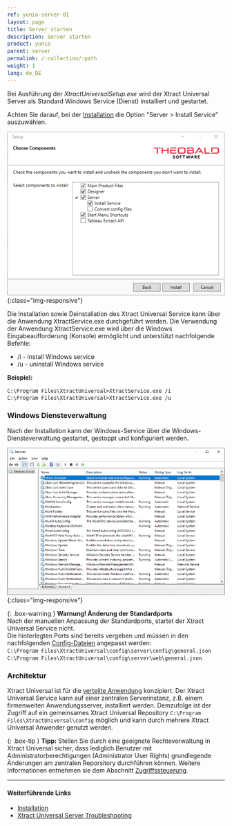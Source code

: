```yaml
---
ref: yunio-server-01
layout: page
title: Server starten
description: Server starten
product: yunio
parent: server
permalink: /:collection/:path
weight: 1
lang: de_DE
---
```


Bei Ausführung der *XtractUniversalSetup.exe* wird der Xtract Universal Server als Standard Windows Service (Dienst) installiert und gestartet.

Achten Sie darauf, bei der [Installation](../einfuehrung/installation-und-update) die Option "Server > Install Service" auszuwählen.

![Services-Install](/img/content/xu/XU_Setup_3.png){:class="img-responsive"}

Die Installation sowie Deinstallation des Xtract Universal Service kann über die Anwendung XtractService.exe durchgeführt werden.
Die Verwendung der Anwendung XtractService.exe wird über die Windows Eingabeaufforderung (Konsole) ermöglicht und unterstützt nachfolgende Befehle:

- /i - install Windows service
- /u - uninstall Windows service

**Beispiel:**
```
C:\Program Files\XtractUniversal>XtractService.exe /i
C:\Program Files\XtractUniversal>XtractService.exe /u
```

### Windows Diensteverwaltung

Nach der Installation kann der Windows-Service über die Windows-Diensteverwaltung gestartet, gestoppt und konfiguriert werden.

![Services-Start-Server](/img/content/Services-Start-Server.png){:class="img-responsive"}


{: .box-warning }
**Warnung! Änderung der Standardports**<br>
Nach der manuellen Anpassung der Standardports, startet der Xtract Universal Service nicht.<br>
Die hinterlegten Ports sind bereits vergeben und müssen in den nachfolgenden [Config-Dateien](./ports) angepasst werden:<br>
`C:\Program Files\XtractUniversal\config\server\config\general.json`<br>
`C:\Program Files\XtractUniversal\config\server\web\general.json`

### Architektur

Xtract Universal ist für die [verteilte Anwendung](../einfuehrung#grundfunktionalit%C3%A4t---architektur) konzipiert. Der Xtract Universal Service kann auf einer zentralen Serverinstanz, z.B. einem firmenweiten Anwendungsserver, installiert werden.
Demzufolge ist der Zugriff auf ein gemeinsames Xtract Universal Repository `C:\Program Files\XtractUniversal\config` möglich und kann durch mehrere Xtract Universal Anwender genutzt werden.

{: .box-tip }
**Tipp:** Stellen Sie durch eine geeignete Rechteverwaltung in Xtract Universal sicher, dass lediglich Benutzer mit Administratorberechtigungen (Administrator User Rights) grundlegende Änderungen am zentralen Reporsitory durchführen können. Weitere Informationen entnehmen sie dem Abschnitt [Zugriffssteuerung](../sicherheit/zugriffsverwaltung).

*****
#### Weiterführende Links
- [Installation](../einfuehrung/installation-und-update)
- [Xtract Universal Server Troubleshooting](https://kb.theobald-software.com/troubleshooting/xu_windows_service_not_running)


